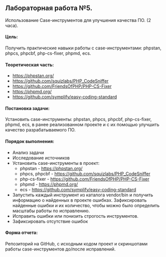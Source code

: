 ## Лабораторная работа №5.
Использование Case-инструментов для улучшения качества ПО. (2 часа).

#### Цель:
Получить практические навыки работы с case-инструментами:  phpstan, phpcs, phpcbf, php-cs-fixer, phpmd, ecs.

#### Теоретическая часть:
+ https://phpstan.org/
+ https://github.com/squizlabs/PHP_CodeSniffer
+ https://github.com/FriendsOfPHP/PHP-CS-Fixer
+ https://phpmd.org/
+ https://github.com/symplify/easy-coding-standard

#### Постановка задачи:
Установить case-инструменты: phpstan, phpcs, phpcbf, php-cs-fixer, phpmd, ecs, в ранее реализованном проекте и с их помощью улучшить качество разрабатываемого ПО.

#### Порядок выполнения:
+ Анализ задачи
+ Исследование источников
+ Установить case-инструменты в проект:
  + phpstan - https://phpstan.org/
  + phpcs, phpcbf - https://github.com/squizlabs/PHP_CodeSniffer
  + php-cs-fixer - https://github.com/FriendsOfPHP/PHP-CS-Fixer
  + phpmd - https://phpmd.org/
  + ecs - https://github.com/symplify/easy-coding-standard
+ Запустить каждый инструмент из каталога vendor/bin и получить информацию о найденных в проекте ошибках. Зафиксировать найденные ошибки и их количество, чтобы можно было определить масштабы работы по исправлению.
+ Исправить ошибки или понизить строгость инструментов.
+ Зафиксировать отсутствие ошибок
  
#### Форма отчета: 
Репозиторий на GitHub, с исходным кодом проект и скриншотами работы case-инструментов до/после исправлений.